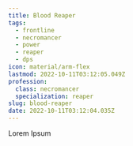 ```yaml
---
title: Blood Reaper
tags:
  - frontline
  - necromancer
  - power
  - reaper
  - dps
icon: material/arm-flex
lastmod: 2022-10-11T03:12:05.049Z
profession:
  class: necromancer
  specialization: reaper
slug: blood-reaper
date: 2022-10-11T03:12:04.035Z
---
```


Lorem Ipsum